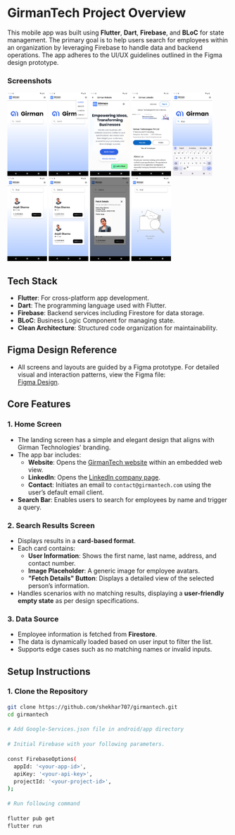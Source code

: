 # GirmanTech Project Overview

This mobile app was built using **Flutter**, **Dart**, **Firebase**, and **BLoC** for state management. The primary goal is to help users search for employees within an organization by leveraging Firebase to handle data and backend operations. The app adheres to the UI/UX guidelines outlined in the Figma design prototype.

### Screenshots
<p float="left">
<img src="https://github.com/shekhar707/girmantech/blob/main/screenshots/Screenshot_1.png" width="90">
<img src="https://github.com/shekhar707/girmantech/blob/main/screenshots/Screenshot_2.png" width="90">
<img src="https://github.com/shekhar707/girmantech/blob/main/screenshots/Screenshot_3.png" width="90">
<img src="https://github.com/shekhar707/girmantech/blob/main/screenshots/Screenshot_4.png" width="90">
<img src="https://github.com/shekhar707/girmantech/blob/main/screenshots/Screenshot_5.png" width="90">
<img src="https://github.com/shekhar707/girmantech/blob/main/screenshots/Screenshot_6.png" width="90">
<img src="https://github.com/shekhar707/girmantech/blob/main/screenshots/Screenshot_7.png" width="90">
<img src="https://github.com/shekhar707/girmantech/blob/main/screenshots/Screenshot_8.png" width="90">
<img src="https://github.com/shekhar707/girmantech/blob/main/screenshots/Screenshot_9.png" width="90">
</p>

## Tech Stack

- **Flutter**: For cross-platform app development.
- **Dart**: The programming language used with Flutter.
- **Firebase**: Backend services including Firestore for data storage.
- **BLoC**: Business Logic Component for managing state.
- **Clean Architecture**: Structured code organization for maintainability.

## **Figma Design Reference**
- All screens and layouts are guided by a Figma prototype. For detailed visual and interaction patterns, view the Figma file:  
  [Figma Design](https://www.figma.com/design/rJXNcq9yJAZv6T5pMFA0zh/Girman-Mobile-App-Assignment?node-id=1-180&node-type=frame&t=k3rK9zKADlREQFBH-0).


## Core Features

### 1. **Home Screen**
- The landing screen has a simple and elegant design that aligns with Girman Technologies' branding.
- The app bar includes:
  - **Website**: Opens the [GirmanTech website](https://girmantech.com) within an embedded web view.
  - **LinkedIn**: Opens the [LinkedIn company page](https://www.linkedin.com/company/girmantechnologies).
  - **Contact**: Initiates an email to `contact@girmantech.com` using the user’s default email client.
- **Search Bar**: Enables users to search for employees by name and trigger a query.

### 2. **Search Results Screen**
- Displays results in a **card-based format**.
- Each card contains:
  - **User Information**: Shows the first name, last name, address, and contact number.
  - **Image Placeholder**: A generic image for employee avatars.
  - **"Fetch Details" Button**: Displays a detailed view of the selected person’s information.
- Handles scenarios with no matching results, displaying a **user-friendly empty state** as per design specifications.

### 3. **Data Source**
- Employee information is fetched from **Firestore**.
- The data is dynamically loaded based on user input to filter the list.
- Supports edge cases such as no matching names or invalid inputs.

## Setup Instructions

### 1. Clone the Repository
```bash
git clone https://github.com/shekhar707/girmantech.git
cd girmantech

# Add Google-Services.json file in android/app directory

# Initial Firebase with your following parameters.

const FirebaseOptions(
  appId: '<your-app-id>',
  apiKey: '<your-api-key>',
  projectId: '<your-project-id>',
);

# Run following command

flutter pub get
flutter run
